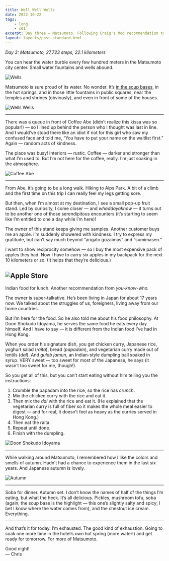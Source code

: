 ```yaml
---
title: Well Well Wells
date: 2022-10-22
tags: 
    - long
    - s01
excerpt: Day three — Matsumoto. Following Craig's Mod recommendation to the legendary kissa Coffee Abe.
layout: layouts/post-standard.html
---
```


*Day 3: Matsumoto, 27,723 steps, 22.1 kilometers*

You can hear the water burble every few hundred meters in the Matsumoto city center. Small water fountains and wells abound.

![Wells](/assets/images/www1.jpeg)

Matsumoto is sure proud of its water. No wonder. It’s [in the soup bases](/posts/friday-night-good-time/), in the hot springs, and in those little fountains in public squares, near the temples and shrines (obviously), and even in front of some of the houses.

![Wells Wells](/assets/images/www2.jpeg)

---

There was a queue in front of Coffee Abe (didn’t realize this kissa was so popular!) — so I lined up behind the person who I thought was last in line. And I would’ve stood there like an idiot if not for this girl who saw my confused face and told me, “You have to put your name on the waitlist first.” Again — random acts of kindness.

The place was busy! Interiors — rustic. Coffee — darker and stronger than what I’m used to. But I’m not here for the coffee, really. I’m just soaking in the atmosphere.

![Coffee Abe](/assets/images/www3.jpeg)

---

From Abe, it’s going to be a long walk. Hiking to Alps Park. A bit of a climb and the first time on this trip I can really feel my legs getting sore.

But then, when I’m almost at my destination, I see a small pop-up fruit stand. Led by curiosity, I come closer — and *whaddayaknow* — it turns out to be another one of those serendipitous encounters (it’s starting to seem like I’m entitled to one a day while I’m here)!

The owner of this stand keeps giving me samples. Another customer buys me an apple. I’m suddenly showered with kindness. I try to express my gratitude, but can’t say much beyond “arigato gozaimas” and “sumimasen.”

I want to show reciprocity somehow — so I buy the most expensive pack of apples they had. Now I have to carry six apples in my backpack for the next 10 kilometers or so. (It helps that they’re delicious.)

![Apple Store](/assets/images/www4.jpeg)
---

Indian food for lunch. Another recommendation from *you-know-who.*

The owner is super-talkative. He’s been living in Japan for about 17 years now. We talked about the struggles of us, foreigners, living away from our home countries.

But I’m here for the food. So he also told me about his food philosophy. At Doon Shokudo Idoyama, he serves the same food he eats every day himself. And I have to say — it is different from the Indian food I’ve had in Hong Kong.

When you order his signature dish, you get chicken curry, Japanese rice, yoghurt salad (*raita*), bread (*papadam*), and vegetarian curry made out of lentils (*dal*). And *gulab jamun*, an Indian-style dumpling ball soaked in syrup. VERY sweet — too sweet for most of the Japanese, he says (it wasn’t too sweet for me, though!).

So you get all of this, but you can’t start eating without him telling you the instructions:

1. Crumble the papadam into the rice, so the rice has *crunch*.  
2. Mix the chicken curry with the rice and eat it.  
3. Then mix the *dal* with the rice and eat it. (He explained that the vegetarian curry is full of fiber so it makes the whole meal easier to digest — and for real, it doesn’t feel as heavy as the curries served in Hong Kong.)  
4. Then eat the raita.  
5. Repeat until done.  
6. Finish with the dumpling.

![Doon Shokudo Idoyama](/assets/images/www5.jpeg)

---

While walking around Matsumoto, I remembered how I like the colors and smells of autumn. Hadn’t had a chance to experience them in the last six years. And Japanese autumn is lovely.

![Autumn](/assets/images/www6.jpeg)

---

Soba for dinner. Autumn set. I don’t know the names of half of the things I’m eating, but what the heck. It’s all delicious. Pickles, mushroom tofu, soba (again, the soup base is the highlight — this one’s slightly salty and spicy; I bet I know where the water comes from), and the chestnut ice cream. Everything.

---

And that’s it for today. I’m exhausted. The good kind of exhaustion. Going to soak one more time in the hotel’s own hot spring (more water!) and get ready for tomorrow. For more of Matsumoto.

Good night!  
— Chris